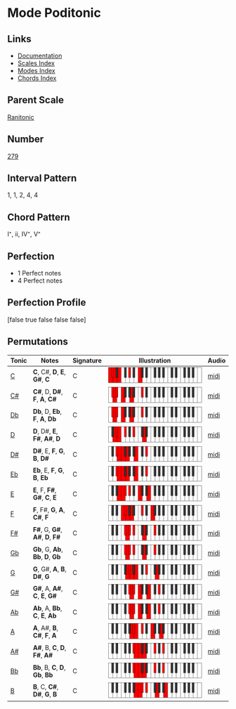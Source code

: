 # Mode Poditonic

## Links

- [Documentation](index.md)
- [Scales Index](Scales.md)
- [Modes Index](Modes.md)
- [Chords Index](Chords.md)

## Parent Scale

[Ranitonic](ScaleRanitonic.md)

## Number

[279](https://ianring.com/musictheory/scales/279)

## Interval Pattern

1, 1, 2, 4, 4

## Chord Pattern

I⁺, ii, IV⁺, V⁺

## Perfection

- 1 Perfect notes
- 4 Perfect notes

## Perfection Profile

[false true false false false]

## Permutations

| Tonic | Notes | Signature | Illustration | Audio |
|-------|-------|-----------|--------------|-------|
| [C](ModeCNaturalPoditonic.md) | **C**, C#, **D**, **E**, **G#**, **C** | C | ![CNaturalPoditonic](ModeCNaturalPoditonic.png) | [midi](https://github.com/edipermadi/music/blob/main/docs/ModeCNaturalPoditonic.mid?raw=true) |
| [C#](ModeCSharpPoditonic.md) | **C#**, D, **D#**, **F**, **A**, **C#** | C | ![CSharpPoditonic](ModeCSharpPoditonic.png) | [midi](https://github.com/edipermadi/music/blob/main/docs/ModeCSharpPoditonic.mid?raw=true) |
| [Db](ModeDFlatPoditonic.md) | **Db**, D, **Eb**, **F**, **A**, **Db** | C | ![DFlatPoditonic](ModeDFlatPoditonic.png) | [midi](https://github.com/edipermadi/music/blob/main/docs/ModeDFlatPoditonic.mid?raw=true) |
| [D](ModeDNaturalPoditonic.md) | **D**, D#, **E**, **F#**, **A#**, **D** | C | ![DNaturalPoditonic](ModeDNaturalPoditonic.png) | [midi](https://github.com/edipermadi/music/blob/main/docs/ModeDNaturalPoditonic.mid?raw=true) |
| [D#](ModeDSharpPoditonic.md) | **D#**, E, **F**, **G**, **B**, **D#** | C | ![DSharpPoditonic](ModeDSharpPoditonic.png) | [midi](https://github.com/edipermadi/music/blob/main/docs/ModeDSharpPoditonic.mid?raw=true) |
| [Eb](ModeEFlatPoditonic.md) | **Eb**, E, **F**, **G**, **B**, **Eb** | C | ![EFlatPoditonic](ModeEFlatPoditonic.png) | [midi](https://github.com/edipermadi/music/blob/main/docs/ModeEFlatPoditonic.mid?raw=true) |
| [E](ModeENaturalPoditonic.md) | **E**, F, **F#**, **G#**, **C**, **E** | C | ![ENaturalPoditonic](ModeENaturalPoditonic.png) | [midi](https://github.com/edipermadi/music/blob/main/docs/ModeENaturalPoditonic.mid?raw=true) |
| [F](ModeFNaturalPoditonic.md) | **F**, F#, **G**, **A**, **C#**, **F** | C | ![FNaturalPoditonic](ModeFNaturalPoditonic.png) | [midi](https://github.com/edipermadi/music/blob/main/docs/ModeFNaturalPoditonic.mid?raw=true) |
| [F#](ModeFSharpPoditonic.md) | **F#**, G, **G#**, **A#**, **D**, **F#** | C | ![FSharpPoditonic](ModeFSharpPoditonic.png) | [midi](https://github.com/edipermadi/music/blob/main/docs/ModeFSharpPoditonic.mid?raw=true) |
| [Gb](ModeGFlatPoditonic.md) | **Gb**, G, **Ab**, **Bb**, **D**, **Gb** | C | ![GFlatPoditonic](ModeGFlatPoditonic.png) | [midi](https://github.com/edipermadi/music/blob/main/docs/ModeGFlatPoditonic.mid?raw=true) |
| [G](ModeGNaturalPoditonic.md) | **G**, G#, **A**, **B**, **D#**, **G** | C | ![GNaturalPoditonic](ModeGNaturalPoditonic.png) | [midi](https://github.com/edipermadi/music/blob/main/docs/ModeGNaturalPoditonic.mid?raw=true) |
| [G#](ModeGSharpPoditonic.md) | **G#**, A, **A#**, **C**, **E**, **G#** | C | ![GSharpPoditonic](ModeGSharpPoditonic.png) | [midi](https://github.com/edipermadi/music/blob/main/docs/ModeGSharpPoditonic.mid?raw=true) |
| [Ab](ModeAFlatPoditonic.md) | **Ab**, A, **Bb**, **C**, **E**, **Ab** | C | ![AFlatPoditonic](ModeAFlatPoditonic.png) | [midi](https://github.com/edipermadi/music/blob/main/docs/ModeAFlatPoditonic.mid?raw=true) |
| [A](ModeANaturalPoditonic.md) | **A**, A#, **B**, **C#**, **F**, **A** | C | ![ANaturalPoditonic](ModeANaturalPoditonic.png) | [midi](https://github.com/edipermadi/music/blob/main/docs/ModeANaturalPoditonic.mid?raw=true) |
| [A#](ModeASharpPoditonic.md) | **A#**, B, **C**, **D**, **F#**, **A#** | C | ![ASharpPoditonic](ModeASharpPoditonic.png) | [midi](https://github.com/edipermadi/music/blob/main/docs/ModeASharpPoditonic.mid?raw=true) |
| [Bb](ModeBFlatPoditonic.md) | **Bb**, B, **C**, **D**, **Gb**, **Bb** | C | ![BFlatPoditonic](ModeBFlatPoditonic.png) | [midi](https://github.com/edipermadi/music/blob/main/docs/ModeBFlatPoditonic.mid?raw=true) |
| [B](ModeBNaturalPoditonic.md) | **B**, C, **C#**, **D#**, **G**, **B** | C | ![BNaturalPoditonic](ModeBNaturalPoditonic.png) | [midi](https://github.com/edipermadi/music/blob/main/docs/ModeBNaturalPoditonic.mid?raw=true) |
